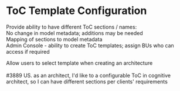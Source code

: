 

# ToC Template Configuration








Provide ability to have different ToC sections / names:<br>No change in model metadata; additions may be needed<br>Mapping of sections to model metadata<br>Admin Console - ability to create ToC templates; assign BUs who can access if required<br><div>Allow users to select template when creating an architecture</div><div><br></div><div>#3889 US. as an architect, I'd like to a configurable ToC in cognitive architect, so I can have different sections per clients' requirements<br></div>

